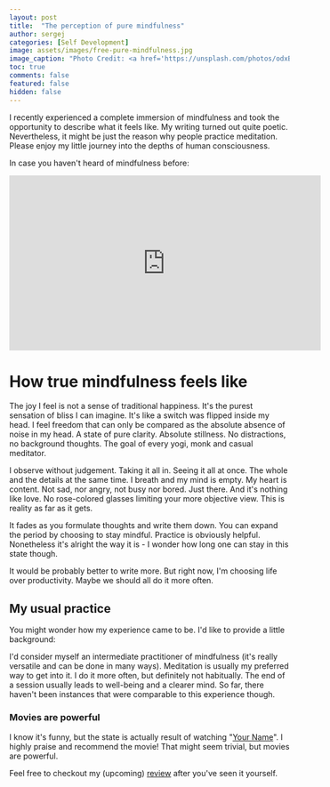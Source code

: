 ```yaml
---
layout: post
title:  "The perception of pure mindfulness"
author: sergej
categories: [Self Development]
image: assets/images/free-pure-mindfulness.jpg
image_caption: "Photo Credit: <a href='https://unsplash.com/photos/odxB5oIG_iA' target='_blank'>Mohamed Nohassi</a>"
toc: true
comments: false
featured: false
hidden: false
---
```


I recently experienced a complete immersion of mindfulness and took the opportunity to describe what it feels like.
My writing turned out quite poetic.
Nevertheless, it might be just the reason why people practice meditation.
Please enjoy my little journey into the depths of human consciousness.

In case you haven't heard of mindfulness before:
<iframe width="560" height="315" src="https://www.youtube-nocookie.com/embed/HmEo6RI4Wvs?start=23" frameborder="0" allow="accelerometer; autoplay; encrypted-media; gyroscope; picture-in-picture" allowfullscreen></iframe>
<br>

# How true mindfulness feels like
The joy I feel is not a sense of traditional happiness.
It's the purest sensation of bliss I can imagine.
It's like a switch was flipped inside my head.
I feel freedom that can only be compared as the absolute absence of noise in my head.
A state of pure clarity.
Absolute stillness. No distractions, no background thoughts.
The goal of every yogi, monk and casual meditator.

I observe without judgement. Taking it all in. Seeing it all at once.
The whole and the details at the same time.
I breath and my mind is empty.
My heart is content.
Not sad, nor angry, not busy nor bored.
Just there.
And it's nothing like love.
No rose-colored glasses limiting your more objective view.
This is reality as far as it gets.

It fades as you formulate thoughts and write them down.
You can expand the period by choosing to stay mindful.
Practice is obviously helpful.
Nonetheless it's alright the way it is - I wonder how long one can stay in this state though.

It would be probably better to write more.
But right now, I'm choosing life over productivity.
Maybe we should all do it more often.

## My usual practice
You might wonder how my experience came to be.
I'd like to provide a little background: 

I'd consider myself an intermediate practitioner of mindfulness
(it's really versatile and can be done in many ways).
Meditation is usually my preferred way to get into it.
I do it more often, but definitely not habitually.
The end of a session usually leads to well-being and a clearer mind.
So far, there haven't been instances that were comparable to this experience though.

### Movies are powerful
I know it's funny, but the state is actually result of watching "[Your Name](https://www.imdb.com/title/tt5311514/)".
I highly praise and recommend the movie!
That might seem trivial, but movies are powerful.

Feel free to checkout my (upcoming) [review](/blog/your-name-review) after you've seen it yourself.